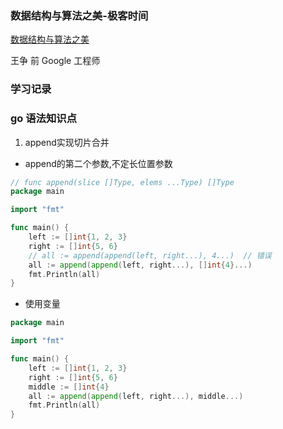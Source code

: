 

### 数据结构与算法之美-极客时间

[数据结构与算法之美](https://time.geekbang.org/column/intro/100017301?tab=catalog)

王争 前 Google 工程师



### 学习记录




### go 语法知识点

1. append实现切片合并
- append的第二个参数,不定长位置参数
```go
// func append(slice []Type, elems ...Type) []Type
package main

import "fmt"

func main() {
	left := []int{1, 2, 3}
	right := []int{5, 6}
	// all := append(append(left, right...), 4...)  // 错误
	all := append(append(left, right...), []int{4}...)
	fmt.Println(all)
}
```
- 使用变量
```go
package main

import "fmt"

func main() {
    left := []int{1, 2, 3}
    right := []int{5, 6}
    middle := []int{4}
    all := append(append(left, right...), middle...)
    fmt.Println(all)
}
```


